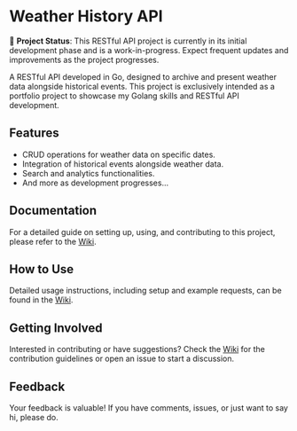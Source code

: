 # Weather History API
🚧 **Project Status**: This RESTful API project is currently in its initial development phase and is a work-in-progress. Expect frequent updates and improvements as the project progresses.

A RESTful API developed in Go, designed to archive and present weather data alongside historical events. This project is exclusively intended as a portfolio project to showcase my Golang skills and RESTful API development. 

## Features

- CRUD operations for weather data on specific dates.
- Integration of historical events alongside weather data.
- Search and analytics functionalities.
- And more as development progresses...

## Documentation

For a detailed guide on setting up, using, and contributing to this project, please refer to the [Wiki](https://github.com/Cre4T3Tiv3/weather-history-api/wiki).

## How to Use

Detailed usage instructions, including setup and example requests, can be found in the [Wiki](https://github.com/Cre4T3Tiv3/weather-history-api/wiki#usage-examples).

## Getting Involved

Interested in contributing or have suggestions? Check the [Wiki](https://github.com/Cre4T3Tiv3/weather-history-api/wiki#contributing) for the contribution guidelines or open an issue to start a discussion.

## Feedback

Your feedback is valuable! If you have comments, issues, or just want to say hi, please do.

